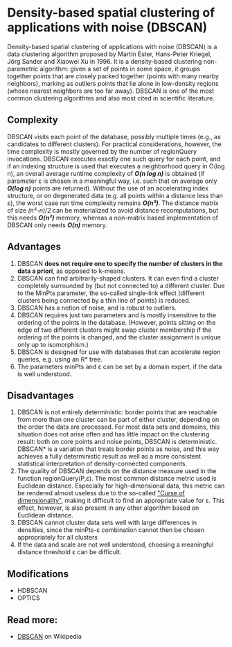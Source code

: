 # Density-based spatial clustering of applications with noise (DBSCAN)

Density-based spatial clustering of applications with noise (DBSCAN) is a data clustering algorithm proposed by Martin Ester, Hans-Peter Kriegel, Jörg Sander and Xiaowei Xu in 1996. It is a density-based clustering non-parametric algorithm: given a set of points in some space, it groups together points that are closely packed together (points with many nearby neighbors), marking as outliers points that lie alone in low-density regions (whose nearest neighbors are too far away). DBSCAN is one of the most common clustering algorithms and also most cited in scientific literature.

## Complexity

DBSCAN visits each point of the database, possibly multiple times (e.g., as candidates to different clusters). For practical considerations, however, the time complexity is mostly governed by the number of regionQuery invocations. DBSCAN executes exactly one such query for each point, and if an indexing structure is used that executes a neighborhood query in O(log n), an overall average runtime complexity of _**O(n log n)**_ is obtained (if parameter ε is chosen in a meaningful way, i.e. such that on average only _**O(log n)**_ points are returned). Without the use of an accelerating index structure, or on degenerated data (e.g. all points within a distance less than ε), the worst case run time complexity remains _**O(n²)**_. The distance matrix of size _(n²-n)/2_ can be materialized to avoid distance recomputations, but this needs _**O(n²)**_ memory, whereas a non-matrix based implementation of DBSCAN only needs _**O(n)**_ memory.

## Advantages

1. DBSCAN **does not require one to specify the number of clusters in the data a priori**, as opposed to k-means.
2. DBSCAN can find arbitrarily-shaped clusters. It can even find a cluster completely surrounded by (but not connected to) a different cluster. Due to the MinPts parameter, the so-called single-link effect (different clusters being connected by a thin line of points) is reduced.
3. DBSCAN has a notion of noise, and is robust to outliers.
4. DBSCAN requires just two parameters and is mostly insensitive to the ordering of the points in the database. (However, points sitting on the edge of two different clusters might swap cluster membership if the ordering of the points is changed, and the cluster assignment is unique only up to isomorphism.)
5. DBSCAN is designed for use with databases that can accelerate region queries, e.g. using an R* tree.
6. The parameters minPts and ε can be set by a domain expert, if the data is well understood.

## Disadvantages

1. DBSCAN is not entirely deterministic: border points that are reachable from more than one cluster can be part of either cluster, depending on the order the data are processed. For most data sets and domains, this situation does not arise often and has little impact on the clustering result: both on core points and noise points, DBSCAN is deterministic. DBSCAN* is a variation that treats border points as noise, and this way achieves a fully deterministic result as well as a more consistent statistical interpretation of density-connected components.
2. The quality of DBSCAN depends on the distance measure used in the function regionQuery(P,ε). The most common distance metric used is Euclidean distance. Especially for high-dimensional data, this metric can be rendered almost useless due to the so-called ["Curse of dimensionality"](https://en.wikipedia.org/wiki/Curse_of_dimensionality#Distance_functions), making it difficult to find an appropriate value for ε. This effect, however, is also present in any other algorithm based on Euclidean distance.
3. DBSCAN cannot cluster data sets well with large differences in densities, since the minPts-ε combination cannot then be chosen appropriately for all clusters
4. If the data and scale are not well understood, choosing a meaningful distance threshold ε can be difficult.

## Modifications

- HDBSCAN
- OPTICS

## Read more:

- [DBSCAN](https://en.wikipedia.org/wiki/DBSCAN) on Wikipedia
